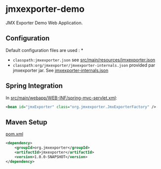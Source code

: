 # jmxexporter-demo


JMX Exporter Demo Web Application.

## Configuration

Default configuration files are used :
* 
* `classpath:jmxexporter.json` see [src/main/resources/jmxexporter.json](https://github.com/cyrille-leclerc/jmxexporter-demo/blob/master/jmxexporter-webapp-coktail/src/main/resources/jmxexporter.json)
* `classpath:org/jmxexporter/jmxexporter-internals.json` provided par jmxexporter jar. See [jmxexporter-internals.json](https://github.com/cyrille-leclerc/jmxexporter/blob/master/src/main/resources/org/jmxexporter/jmxexporter-internals.json)

## Spring Integration

In [src/main/webapp/WEB-INF/spring-mvc-servlet.xml](https://github.com/cyrille-leclerc/jmxexporter-demo/blob/master/jmxexporter-webapp-coktail/src/main/webapp/WEB-INF/spring-mvc-servlet.xml#L45):
```xml
<bean id="jmxExporter" class="org.jmxexporter.JmxExporterFactory" />
```

## Maven Setup

[pom.xml](https://github.com/cyrille-leclerc/jmxexporter-demo/blob/master/jmxexporter-webapp-coktail/pom.xml#L114)

```xml
<dependency>
    <groupId>org.jmxexporter</groupId>
    <artifactId>jmxexporter</artifactId>
    <version>1.0.0-SNAPSHOT</version>
</dependency>
```
